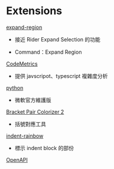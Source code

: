 # Extensions

[expand-region](https://marketplace.visualstudio.com/items?itemName=letrieu.expand-region)

- 接近 Rider Expand Selection 的功能

- Command：Expand Region

[CodeMetrics](https://marketplace.visualstudio.com/items?itemName=kisstkondoros.vscode-codemetrics)

- 提供 javscripot、typescript 複雜度分析

[python](https://marketplace.visualstudio.com/items?itemName=ms-python.python)

- 微軟官方維護版

[Bracket Pair Colorizer 2](https://marketplace.visualstudio.com/items?itemName=CoenraadS.bracket-pair-colorizer-2)

- 括號對應工具

[indent-rainbow](https://marketplace.visualstudio.com/items?itemName=oderwat.indent-rainbow)

- 標示 indent block 的部份

[OpenAPI](https://github.com/42Crunch/vscode-openapi)
